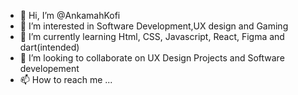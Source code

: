 - 👋 Hi, I’m @AnkamahKofi
- 👀 I’m interested in Software Development,UX design and Gaming
- 🌱 I’m currently learning Html, CSS, Javascript, React, Figma and dart(intended)
- 💞️ I’m looking to collaborate on UX Design Projects and Software developement
- 📫 How to reach me ...

<!---
AnkamahKofi/AnkamahKofi is a ✨ special ✨ repository because its `README.md` (this file) appears on your GitHub profile.
You can click the Preview link to take a look at your changes.
--->
